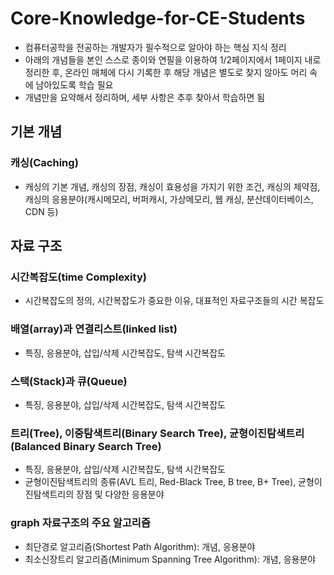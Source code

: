 # Core-Knowledge-for-CE-Students
  * 컴퓨터공학을 전공하는 개발자가 필수적으로 알아야 하는 핵심 지식 정리
  * 아래의 개념들을 본인 스스로 종이와 연필을 이용하여 1/2페이지에서 1페이지 내로 정리한 후, 온라인 매체에 다시 기록한 후 해당 개념은 별도로 찾지 않아도 머리 속에 남아있도록 학습 필요
  * 개념만을 요약해서 정리하며, 세부 사항은 추후 찾아서 학습하면 됨

## 기본 개념

### 캐싱(Caching)
  * 캐싱의 기본 개념, 캐싱의 장점, 캐싱이 효용성을 가지기 위한 조건, 캐싱의 제약점, 캐싱의 응용분야(캐시메모리, 버퍼캐시, 가상메모리, 웹 캐싱, 분산데이터베이스, CDN 등)

## 자료 구조

### 시간복잡도(time Complexity)
  * 시간복잡도의 정의, 시간복잡도가 중요한 이유, 대표적인 자료구조들의 시간 복잡도

### 배열(array)과 연결리스트(linked list)
  * 특징, 응용분야, 삽입/삭제 시간복잡도, 탐색 시간복잡도

### 스택(Stack)과 큐(Queue)
  * 특징, 응용분야, 삽입/삭제 시간복잡도, 탐색 시간복잡도

### 트리(Tree), 이중탐색트리(Binary Search Tree), **균형이진탐색트리(Balanced Binary Search Tree)**
  * 특징, 응용분야, 삽입/삭제 시간복잡도, 탐색 시간복잡도
  * 균형이진탐색트리의 종류(AVL 트리, Red-Black Tree, B tree, B+ Tree), 균형이진탐색트리의 장점 및 다양한 응용분야

### graph 자료구조의 주요 알고리즘
  * 최단경로 알고리즘(Shortest Path Algorithm): 개념, 응용분야
  * 최소신장트리 알고리즘(Minimum Spanning Tree Algorithm): 개념, 응용분야
